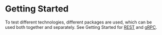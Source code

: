 # Getting Started

To test different technologies, different packages are used, which can be used both together and separately.
See Getting Started for [REST](/rest/getting-started.md) and [gRPC](/grpc//basic.md).
